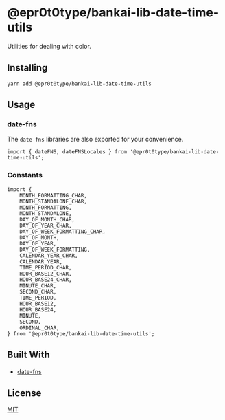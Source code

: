# @epr0t0type/bankai-lib-date-time-utils
Utilities for dealing with color.

## Installing
```
yarn add @epr0t0type/bankai-lib-date-time-utils
```

## Usage

### date-fns
The `date-fns` libraries are also exported for your convenience.

```
import { dateFNS, dateFNSLocales } from '@epr0t0type/bankai-lib-date-time-utils';
```

### Constants
```
import {
    MONTH_FORMATTING_CHAR,
    MONTH_STANDALONE_CHAR,
    MONTH_FORMATTING,
    MONTH_STANDALONE,
    DAY_OF_MONTH_CHAR,
    DAY_OF_YEAR_CHAR,
    DAY_OF_WEEK_FORMATTING_CHAR,
    DAY_OF_MONTH,
    DAY_OF_YEAR,
    DAY_OF_WEEK_FORMATTING,
    CALENDAR_YEAR_CHAR,
    CALENDAR_YEAR,
    TIME_PERIOD_CHAR,
    HOUR_BASE12_CHAR,
    HOUR_BASE24_CHAR,
    MINUTE_CHAR,
    SECOND_CHAR,
    TIME_PERIOD,
    HOUR_BASE12,
    HOUR_BASE24,
    MINUTE,
    SECOND,
    ORDINAL_CHAR,
} from '@epr0t0type/bankai-lib-date-time-utils';
```

## Built With
* [date-fns](https://github.com/date-fns/date-fns)

## License
[MIT](../../../LICENSE)